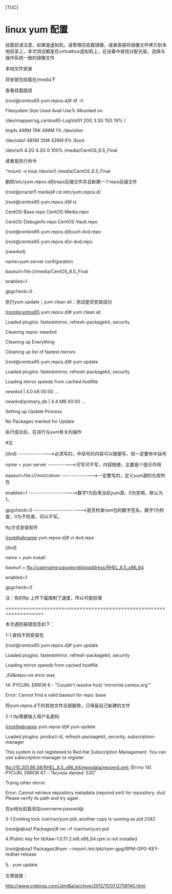 [TOC]

# linux  yum  配置





挂载前请注意，如果是虚拟机，请管理员挂载镜像，或者直接将镜像文件拷贝到本地目录上，本次测试都是在virtualbox虚拟机上，在设备中查找分配光驱，选择与操作系统一致的镜像文件

本地文件安装

将安装包挂载在/media下

查看挂载路径

[root@centos65 yum.repos.d]# df -h

Filesystem                        Size  Used Avail Use% Mounted on

/dev/mapper/vg_centos65-LogVol01   20G  3.3G   15G  19% /

tmpfs                             499M   76K  499M   1% /dev/shm

/dev/sda1                         485M   35M  426M   8% /boot

/dev/sr0                          4.2G  4.2G     0 100% /media/CentOS_6.5_Final

或者是执行命令

"mount -o loop /dev/sr0 /media/CentOS_6.5_Final

删除/etc/yum.repos.d的repo后缀文件并且新建一个repo后缀文件

[root@oracle11 media]# cd /etc/yum.repos.d/

[root@centos65 yum.repos.d]# ls

CentOS-Base.repo       CentOS-Media.repo  

CentOS-Debuginfo.repo  CentOS-Vault.repo

[root@centos65 yum.repos.d]touch dvd.repo

[root@centos65 yum.repos.d]vi dvd.repo

[newdvd]

name=yum server configuration

baseurl=file:///media/CentOS_6.5_Final

enabled=1

gpgcheck=0

执行yum update；yum clean all；测试是否安装成功

[[root@centos65](mailto:root@centos65) yum.repos.d]# yum clean all

Loaded plugins: fastestmirror, refresh-packagekit, security

Cleaning repos: newdvd

Cleaning up Everything

Cleaning up list of fastest mirrors

[root@centos65 yum.repos.d]# yum update

Loaded plugins: fastestmirror, refresh-packagekit, security

Loading mirror speeds from cached hostfile

newdvd                                                 | 4.0 kB     00:00 ... 

newdvd/primary_db                                      | 4.4 MB     00:00 ... 

Setting up Update Process

No Packages marked for Update

执行成功后，在进行与yum有关的操作

\#注

[dvd]  --------------->必须写的，中括号的内容可以随便写，但一定要有中括号

name = yum server  ----------->可写可不写，内容随便，主要是个提示作用

baseurl=file:///mnt/cdrom  --------------->一定要写的，定义yum源的仓库所在

enabled=1 --------------------->数字1为启用当前yum源，0为禁用，默认为1。

gpgcheck=0  ----------------------->是否检查rpm包的数字签名，数字1为检查，0为不检查，可以不写。

ftp方式安装软件

[[root@qbname](mailto:root@qbname) yum.repos.d]# vi dvd.repo 

[dvd]

name = yum install

baseurl = [ftp://username:password@ipaddress/RHEL_6.5_x86_64](ftp:///username:password/RHEL_6.5_x86_64)

enabled=1

gpgcheck=0

注：有的ftp 上传下载限制了速度，所以可能较慢

===================================================================

本次遇到报错信息如下：

1-1.查找不到安装包

[root@centos65 yum.repos.d]# yum update

Loaded plugins: fastestmirror, refresh-packagekit, security

Loading mirror speeds from cached hostfile

_64&repo=os error was

14: PYCURL ERROR 6 - "Couldn't resolve host 'mirrorlist.centos.org'"

Error: Cannot find a valid baseurl for repo: base

将yum.repos.d下的其他文件全部删除，只保留自己新建的文件

2-1.ftp需要输入用户名密码

[[root@qbname](mailto:root@qbname) yum.repos.d]# yum update

Loaded plugins: product-id, refresh-packagekit, security, subscription-manager

This system is not registered to Red Hat Subscription Management. You can use subscription-manager to register.

<ftp://10.201.66.58/RHEL_6.5_x86_64/repodata/repomd.xml:> [Errno 14] PYCURL ERROR 67 - "Access denied: 530"

Trying other mirror.

Error: Cannot retrieve repository metadata (repomd.xml) for repository: dvd. Please verify its path and try again

在ip地址前面添加username:passwd@

3-1.Existing lock /var/run/yum.pid: another copy is running as pid 2342

[root@qbsq1 Packages]# rm -rf /var/run/yum.pid

4.1Public key for libXaw-1.0.11-2.el6.x86_64.rpm is not installed

[root@qbsq1 Packages]#rpm --import /etc/pki/rpm-gpg/RPM-GPG-KEY-redhat-release

5、yum update

文章链接：

<http://www.cnblogs.com/JemBai/archive/2012/11/07/2759140.html>